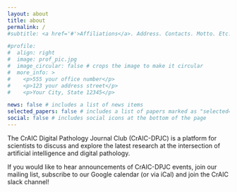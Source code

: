 ```yaml
---
layout: about
title: about
permalink: /
#subtitle: <a href='#'>Affiliations</a>. Address. Contacts. Motto. Etc.

#profile:
#  align: right
#  image: prof_pic.jpg
#  image_circular: false # crops the image to make it circular
#  more_info: >
#    <p>555 your office number</p>
#    <p>123 your address street</p>
#    <p>Your City, State 12345</p>

news: false # includes a list of news items
selected_papers: false # includes a list of papers marked as "selected={true}"
social: false # includes social icons at the bottom of the page
---
```


The CrAIC Digital Pathology Journal Club (CrAIC-DPJC) is a platform for scientists to discuss and explore the latest 
research at the intersection of artificial intelligence and digital pathology.

If you would like to hear announcements of CrAIC-DPJC events, join our mailing list, subscribe to our Google calendar 
(or via iCal) and join the CrAIC slack channel!